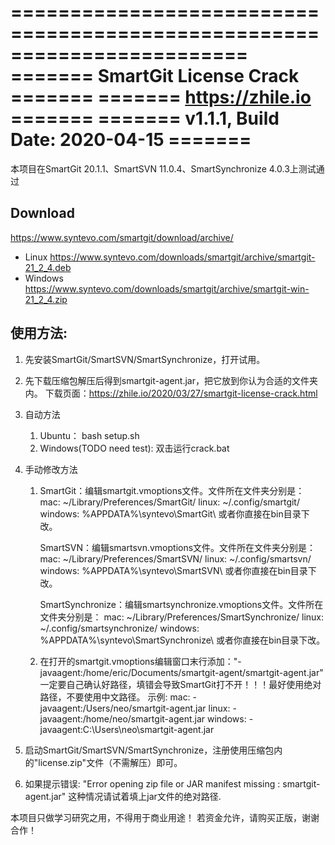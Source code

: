 ========================================================================
======= SmartGit License Crack =======
=======                     https://zhile.io                     =======
======= v1.1.1, Build Date: 2020-04-15 =======
========================================================================

本项目在SmartGit 20.1.1、SmartSVN 11.0.4、SmartSynchronize 4.0.3上测试通过

## Download 
https://www.syntevo.com/smartgit/download/archive/
 - Linux https://www.syntevo.com/downloads/smartgit/archive/smartgit-21_2_4.deb
 - Windows https://www.syntevo.com/downloads/smartgit/archive/smartgit-win-21_2_4.zip




## 使用方法:

1. 先安装SmartGit/SmartSVN/SmartSynchronize，打开试用。
2. 先下载压缩包解压后得到smartgit-agent.jar，把它放到你认为合适的文件夹内。
   下载页面：https://zhile.io/2020/03/27/smartgit-license-crack.html
3. 自动方法
   1. Ubuntu： bash setup.sh
   2. Windows(TODO need test): 双击运行crack.bat

4. 手动修改方法
   1. SmartGit：编辑smartgit.vmoptions文件。文件所在文件夹分别是：
      mac:    ~/Library/Preferences/SmartGit/
      linux:    ~/.config/smartgit/
      windows:    %APPDATA%\syntevo\SmartGit\ 或者你直接在bin目录下改。

      SmartSVN：编辑smartsvn.vmoptions文件。文件所在文件夹分别是：
      mac:    ~/Library/Preferences/SmartSVN/
      linux:    ~/.config/smartsvn/
      windows:    %APPDATA%\syntevo\SmartSVN\ 或者你直接在bin目录下改。

      SmartSynchronize：编辑smartsynchronize.vmoptions文件。文件所在文件夹分别是：
      mac:    ~/Library/Preferences/SmartSynchronize/
      linux:    ~/.config/smartsynchronize/
      windows:    %APPDATA%\syntevo\SmartSynchronize\ 或者你直接在bin目录下改。

   2. 在打开的smartgit.vmoptions编辑窗口末行添加："-javaagent:/home/eric/Documents/smartgit-agent/smartgit-agent.jar"
      一定要自己确认好路径，填错会导致SmartGit打不开！！！最好使用绝对路径，不要使用中文路径。
      示例:
      mac:      -javaagent:/Users/neo/smartgit-agent.jar
      linux:    -javaagent:/home/neo/smartgit-agent.jar
      windows:  -javaagent:C:\Users\neo\smartgit-agent.jar
5. 启动SmartGit/SmartSVN/SmartSynchronize，注册使用压缩包内的"license.zip"文件（不需解压）即可。
6. 如果提示错误:
   "Error opening zip file or JAR manifest missing : smartgit-agent.jar"
   这种情况请试着填上jar文件的绝对路径.

本项目只做学习研究之用，不得用于商业用途！
若资金允许，请购买正版，谢谢合作！
